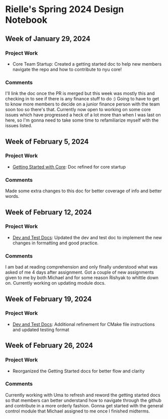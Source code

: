# Rielle's Spring 2024 Design Notebook
## Week of January 29, 2024
### Project Work
- Core Team Startup: Created a getting started doc to help new members navigate the repo and how to contribute to nyu core!
### Comments
I'll link the doc once the PR is merged but this week was mostly this and checking in to see if there is any finance stuff to do :)
Going to have to get to know more members to decide on a junior finance person with the team soon too so there's that.
Currently now open to working on some core issues which have progressed a heck of a lot more than when I was last on here, so I'm gonna need to take some time to refamiliarize myself with the issues listed.
## Week of February 5, 2024
### Project Work
- [Getting Started with Core](https://github.com/gil92723/nyu-core/blob/07ba051a2afdc8b0c177cbae0c415f55d8edfcb3/Documentation/00_Dev_and_Test_Docs/0_Getting_Started_with_Core.md): Doc refined for core startup
### Comments
Made some extra changes to this doc for better coverage of info and better words.
## Week of February 12, 2024
### Project Work
- [Dev and Test Docs](https://github.com/NYU-Processor-Design/nyu-core/blob/889d6077905a8af8b316b49c64898d4c2cb00006/Documentation/00_Dev_and_Test_Docs/dev-test-process.md): Updated the dev and test doc to implement the new changes in formatting and good practice.
### Comments
I am bad at reading comprehension and only finally understood what was asked of me 4 days after assignment. Got a couple of new assignments given to me by both Michael and for some reason Rishyak to whittle down on. Currently working on updating module docs.
## Week of February 19, 2024
### Project Work
- [Dev and Test Docs](https://github.com/NYU-Processor-Design/nyu-core/blob/889d6077905a8af8b316b49c64898d4c2cb00006/Documentation/00_Dev_and_Test_Docs/dev-test-process.md): Additional refinement for CMake file instructions and updated testing format
## Week of February 26, 2024
### Project Work
- Reorganized the Getting Started docs for better flow and clarity
### Comments
Currently working with Uma to refresh and reword the getting started docs so that members can better understand how to navigate through the github and contribute in a more orderly fashion.
Gonna get started with the general control module that Michael assigned to me once I finished midterms.
